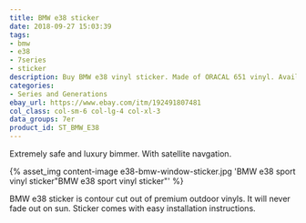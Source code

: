 ```yaml
---
title: BMW e38 sticker
date: 2018-09-27 15:03:39
tags:
- bmw
- e38
- 7series
- sticker
description: Buy BMW e38 vinyl sticker. Made of ORACAL 651 vinyl. Available in different colors.
categories:
- Series and Generations
ebay_url: https://www.ebay.com/itm/192491807481
col_class: col-sm-6 col-lg-4 col-xl-3
data_groups: 7er
product_id: ST_BMW_E38
---
```


Extremely safe and luxury bimmer. With satellite navgation.

<!-- more -->
{% asset_img content-image e38-bmw-window-sticker.jpg 'BMW e38 sport vinyl sticker"BMW e38 sport vinyl sticker"' %}

BMW e38 sticker is contour cut out of premium outdoor vinyls. It will never fade out on sun. Sticker comes with easy installation instructions. 
